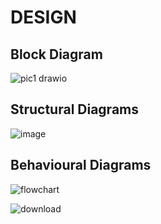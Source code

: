 # DESIGN

## Block Diagram
![pic1 drawio](https://user-images.githubusercontent.com/94293980/144221264-d1876502-a6c3-4242-8b84-9c81e9e496ca.png)

## Structural Diagrams
![image](https://user-images.githubusercontent.com/94293980/144080159-4e3b13be-e388-4e4e-9206-0e41529b227c.png)

## Behavioural Diagrams
![flowchart](https://user-images.githubusercontent.com/94293980/144221697-fdd155cf-626f-4717-a30f-ba11d7842d49.png)

![download](https://user-images.githubusercontent.com/94293980/144234063-c00b5856-d1d9-4b04-8b1c-36eb9519d189.png)

